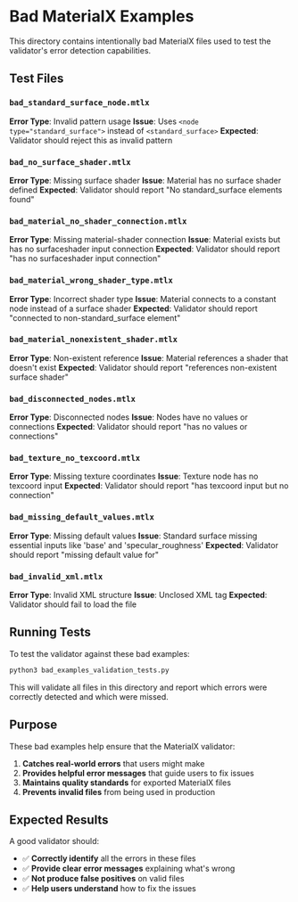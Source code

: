 # Bad MaterialX Examples

This directory contains intentionally bad MaterialX files used to test the validator's error detection capabilities.

## Test Files

### `bad_standard_surface_node.mtlx`
**Error Type**: Invalid pattern usage
**Issue**: Uses `<node type="standard_surface">` instead of `<standard_surface>`
**Expected**: Validator should reject this as invalid pattern

### `bad_no_surface_shader.mtlx`
**Error Type**: Missing surface shader
**Issue**: Material has no surface shader defined
**Expected**: Validator should report "No standard_surface elements found"

### `bad_material_no_shader_connection.mtlx`
**Error Type**: Missing material-shader connection
**Issue**: Material exists but has no surfaceshader input connection
**Expected**: Validator should report "has no surfaceshader input connection"

### `bad_material_wrong_shader_type.mtlx`
**Error Type**: Incorrect shader type
**Issue**: Material connects to a constant node instead of a surface shader
**Expected**: Validator should report "connected to non-standard_surface element"

### `bad_material_nonexistent_shader.mtlx`
**Error Type**: Non-existent reference
**Issue**: Material references a shader that doesn't exist
**Expected**: Validator should report "references non-existent surface shader"

### `bad_disconnected_nodes.mtlx`
**Error Type**: Disconnected nodes
**Issue**: Nodes have no values or connections
**Expected**: Validator should report "has no values or connections"

### `bad_texture_no_texcoord.mtlx`
**Error Type**: Missing texture coordinates
**Issue**: Texture node has no texcoord input
**Expected**: Validator should report "has texcoord input but no connection"

### `bad_missing_default_values.mtlx`
**Error Type**: Missing default values
**Issue**: Standard surface missing essential inputs like 'base' and 'specular_roughness'
**Expected**: Validator should report "missing default value for"

### `bad_invalid_xml.mtlx`
**Error Type**: Invalid XML structure
**Issue**: Unclosed XML tag
**Expected**: Validator should fail to load the file

## Running Tests

To test the validator against these bad examples:

```bash
python3 bad_examples_validation_tests.py
```

This will validate all files in this directory and report which errors were correctly detected and which were missed.

## Purpose

These bad examples help ensure that the MaterialX validator:
1. **Catches real-world errors** that users might make
2. **Provides helpful error messages** that guide users to fix issues
3. **Maintains quality standards** for exported MaterialX files
4. **Prevents invalid files** from being used in production

## Expected Results

A good validator should:
- ✅ **Correctly identify** all the errors in these files
- ✅ **Provide clear error messages** explaining what's wrong
- ✅ **Not produce false positives** on valid files
- ✅ **Help users understand** how to fix the issues
